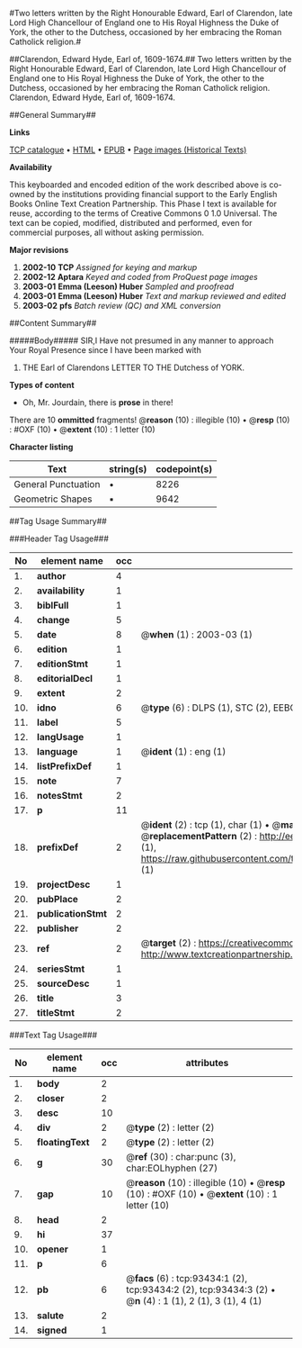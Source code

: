 #Two letters written by the Right Honourable Edward, Earl of Clarendon, late Lord High Chancellour of England one to His Royal Highness the Duke of York, the other to the Dutchess, occasioned by her embracing the Roman Catholick religion.#

##Clarendon, Edward Hyde, Earl of, 1609-1674.##
Two letters written by the Right Honourable Edward, Earl of Clarendon, late Lord High Chancellour of England one to His Royal Highness the Duke of York, the other to the Dutchess, occasioned by her embracing the Roman Catholick religion.
Clarendon, Edward Hyde, Earl of, 1609-1674.

##General Summary##

**Links**

[TCP catalogue](http://www.ota.ox.ac.uk/tcp/)  • 
[HTML](http://tei.it.ox.ac.uk/tcp/Texts-HTML/free/A33/A33240.html)  • 
[EPUB](http://tei.it.ox.ac.uk/tcp/Texts-EPUB/free/A33/A33240.epub) • 
[Page images (Historical Texts)](https://data.historicaltexts.jisc.ac.uk/view?pubId=eebo-12756291e&pageId=eebo-12756291e-93434-1)

**Availability**

This keyboarded and encoded edition of the
	       work described above is co-owned by the institutions
	       providing financial support to the Early English Books
	       Online Text Creation Partnership. This Phase I text is
	       available for reuse, according to the terms of Creative
	       Commons 0 1.0 Universal. The text can be copied,
	       modified, distributed and performed, even for
	       commercial purposes, all without asking permission.

**Major revisions**

1. __2002-10__ __TCP__ *Assigned for keying and markup*
1. __2002-12__ __Aptara__ *Keyed and coded from ProQuest page images*
1. __2003-01__ __Emma (Leeson) Huber__ *Sampled and proofread*
1. __2003-01__ __Emma (Leeson) Huber__ *Text and markup reviewed and edited*
1. __2003-02__ __pfs__ *Batch review (QC) and XML conversion*

##Content Summary##

#####Body#####
SIR,I Have not presumed in any manner to approach Your Royal Presence since I have
been marked with 
1. THE
Earl of Clarendons
LETTER
TO THE
Dutchess of YORK.

**Types of content**

  * Oh, Mr. Jourdain, there is **prose** in there!

There are 10 **ommitted** fragments! 
 @__reason__ (10) : illegible (10)  •  @__resp__ (10) : #OXF (10)  •  @__extent__ (10) : 1 letter (10)

**Character listing**


|Text|string(s)|codepoint(s)|
|---|---|---|
|General Punctuation|•|8226|
|Geometric Shapes|▪|9642|

##Tag Usage Summary##

###Header Tag Usage###

|No|element name|occ|attributes|
|---|---|---|---|
|1.|__author__|4||
|2.|__availability__|1||
|3.|__biblFull__|1||
|4.|__change__|5||
|5.|__date__|8| @__when__ (1) : 2003-03 (1)|
|6.|__edition__|1||
|7.|__editionStmt__|1||
|8.|__editorialDecl__|1||
|9.|__extent__|2||
|10.|__idno__|6| @__type__ (6) : DLPS (1), STC (2), EEBO-CITATION (1), OCLC (1), VID (1)|
|11.|__label__|5||
|12.|__langUsage__|1||
|13.|__language__|1| @__ident__ (1) : eng (1)|
|14.|__listPrefixDef__|1||
|15.|__note__|7||
|16.|__notesStmt__|2||
|17.|__p__|11||
|18.|__prefixDef__|2| @__ident__ (2) : tcp (1), char (1)  •  @__matchPattern__ (2) : ([0-9\-]+):([0-9IVX]+) (1), (.+) (1)  •  @__replacementPattern__ (2) : http://eebo.chadwyck.com/downloadtiff?vid=$1&page=$2 (1), https://raw.githubusercontent.com/textcreationpartnership/Texts/master/tcpchars.xml#$1 (1)|
|19.|__projectDesc__|1||
|20.|__pubPlace__|2||
|21.|__publicationStmt__|2||
|22.|__publisher__|2||
|23.|__ref__|2| @__target__ (2) : https://creativecommons.org/publicdomain/zero/1.0/ (1), http://www.textcreationpartnership.org/docs/. (1)|
|24.|__seriesStmt__|1||
|25.|__sourceDesc__|1||
|26.|__title__|3||
|27.|__titleStmt__|2||


###Text Tag Usage###

|No|element name|occ|attributes|
|---|---|---|---|
|1.|__body__|2||
|2.|__closer__|2||
|3.|__desc__|10||
|4.|__div__|2| @__type__ (2) : letter (2)|
|5.|__floatingText__|2| @__type__ (2) : letter (2)|
|6.|__g__|30| @__ref__ (30) : char:punc (3), char:EOLhyphen (27)|
|7.|__gap__|10| @__reason__ (10) : illegible (10)  •  @__resp__ (10) : #OXF (10)  •  @__extent__ (10) : 1 letter (10)|
|8.|__head__|2||
|9.|__hi__|37||
|10.|__opener__|1||
|11.|__p__|6||
|12.|__pb__|6| @__facs__ (6) : tcp:93434:1 (2), tcp:93434:2 (2), tcp:93434:3 (2)  •  @__n__ (4) : 1 (1), 2 (1), 3 (1), 4 (1)|
|13.|__salute__|2||
|14.|__signed__|1||
